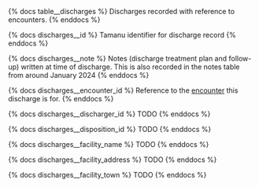{% docs table__discharges %}
Discharges recorded with reference to encounters.
{% enddocs %}

{% docs discharges__id %}
Tamanu identifier for discharge record
{% enddocs %}

{% docs discharges__note %}
Notes (discharge treatment plan and follow-up) written at time of discharge. This is also recorded in the notes table from around January 2024
{% enddocs %}

{% docs discharges__encounter_id %}
Reference to the [encounter](#!/source/source.tamanu.tamanu.encounters) this discharge is for.
{% enddocs %}

{% docs discharges__discharger_id %}
TODO
{% enddocs %}

{% docs discharges__disposition_id %}
TODO
{% enddocs %}

{% docs discharges__facility_name %}
TODO
{% enddocs %}

{% docs discharges__facility_address %}
TODO
{% enddocs %}

{% docs discharges__facility_town %}
TODO
{% enddocs %}
